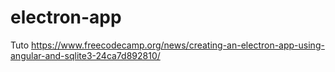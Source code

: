 # electron-app

Tuto https://www.freecodecamp.org/news/creating-an-electron-app-using-angular-and-sqlite3-24ca7d892810/
